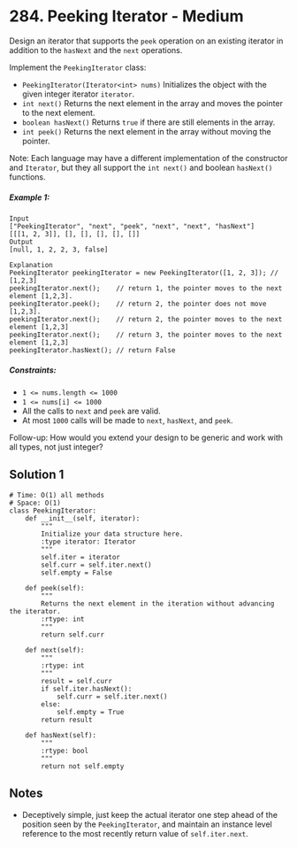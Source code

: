 # 284. Peeking Iterator - Medium

Design an iterator that supports the `peek` operation on an existing iterator in addition to the `hasNext` and the `next` operations.

Implement the `PeekingIterator` class:

- `PeekingIterator(Iterator<int> nums)` Initializes the object with the given integer iterator `iterator`.
- `int next()` Returns the next element in the array and moves the pointer to the next element.
- `boolean hasNext()` Returns `true` if there are still elements in the array.
- `int peek()` Returns the next element in the array without moving the pointer.

Note: Each language may have a different implementation of the constructor and `Iterator`, but they all support the `int next()` and boolean `hasNext()` functions.

##### Example 1:

```
Input
["PeekingIterator", "next", "peek", "next", "next", "hasNext"]
[[[1, 2, 3]], [], [], [], [], []]
Output
[null, 1, 2, 2, 3, false]

Explanation
PeekingIterator peekingIterator = new PeekingIterator([1, 2, 3]); // [1,2,3]
peekingIterator.next();    // return 1, the pointer moves to the next element [1,2,3].
peekingIterator.peek();    // return 2, the pointer does not move [1,2,3].
peekingIterator.next();    // return 2, the pointer moves to the next element [1,2,3]
peekingIterator.next();    // return 3, the pointer moves to the next element [1,2,3]
peekingIterator.hasNext(); // return False
```

##### Constraints:

- `1 <= nums.length <= 1000`
- `1 <= nums[i] <= 1000`
- All the calls to `next` and `peek` are valid.
- At most `1000` calls will be made to `next`, `hasNext`, and `peek`.

Follow-up: How would you extend your design to be generic and work with all types, not just integer?

## Solution 1

```
# Time: O(1) all methods
# Space: O(1)
class PeekingIterator:
    def __init__(self, iterator):
        """
        Initialize your data structure here.
        :type iterator: Iterator
        """
        self.iter = iterator
        self.curr = self.iter.next()
        self.empty = False

    def peek(self):
        """
        Returns the next element in the iteration without advancing the iterator.
        :rtype: int
        """
        return self.curr

    def next(self):
        """
        :rtype: int
        """
        result = self.curr
        if self.iter.hasNext():
            self.curr = self.iter.next()
        else:
            self.empty = True
        return result
        
    def hasNext(self):
        """
        :rtype: bool
        """
        return not self.empty
```

## Notes
- Deceptively simple, just keep the actual iterator one step ahead of the position seen by the `PeekingIterator`, and maintain an instance level reference to the most recently return value of `self.iter.next`.